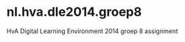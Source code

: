 nl.hva.dle2014.groep8
=====================

HvA Digital Learning Environment 2014 groep 8 assignment
